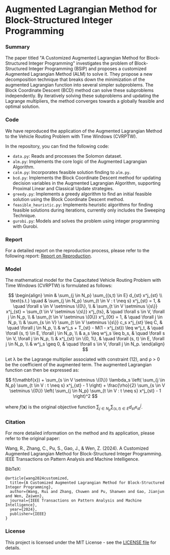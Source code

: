 # Augmented Lagrangian Method for Block-Structured Integer Programming

### Summary

The paper titled "A Customized Augmented Lagrangian Method for Block-Structured Integer Programming" investigates the problem of Block-Structured Integer Programming (BSIP) and proposes a customized Augmented Lagrangian Method (ALM) to solve it. They propose a new decomposition technique that breaks down the minimization of the augmented Lagrangian function into several simpler subproblems. The Block Coordinate Descent (BCD) method can solve these subproblems independently. By iteratively solving these subproblems and updating the Lagrange multipliers, the method converges towards a globally feasible and optimal solution.

### Code

We have reproduced the application of the Augmented Lagrangian Method to the Vehicle Routing Problem with Time Windows (CVRPTW).

In the repository, you can find the following code:

- `data.py`: Reads and processes the Solomon dataset.
- `alm.py`: Implements the core logic of the Augmented Lagrangian Algorithm.
- `calm.py`: Incorporates feasible solution finding to `alm.py`.
- `bcd.py`: Implements the Block Coordinate Descent method for updating decision variables in the Augmented Lagrangian Algorithm, supporting Proximal Linear and Classical Update strategies.
- `greedy.py`: Implements a greedy algorithm to find an initial feasible solution using the Block Coordinate Descent method.
- `feasible_heuristic.py`: Implements heuristic algorithms for finding feasible solutions during iterations, currently only includes the Sweeping Technique.
- `gurobi.py`: Models and solves the problem using integer programming with Gurobi.

### Report

For a detailed report on the reproduction process, please refer to the following report: [Report on Reproduction](https://github.com/LucasBoTang/Augmented_Lagrangian_Method_for_Block-Structured_Integer_Programming/blob/main/report.pdf).

### Model

The mathematical model for the Capacitated Vehicle Routing Problem with Time Windows (CVRPTW) is formulated as follows:

$$
\begin{align}
\min & \sum_{j \in N_p} \sum_{(s,t) \in E} d_{st} x^j_{st} \\
\text{s.t.} \quad & \sum_{j \in N_p} \sum_{t \in V : t \neq s} x^j_{st} = 1, & \quad \forall s \in V \setminus \{0\}, \\
& \sum_{t \in V \setminus \{s\}} x^j_{st} = \sum_{t \in V \setminus \{s\}} x^j_{ts}, & \quad \forall s \in V, \forall j \in N_p, \\
& \sum_{t \in V \setminus \{0\}} x^j_{0t} = 1, & \quad \forall j \in N_p, \\
& \sum_{s \in V} \sum_{t \in V \setminus \{s\}} c_s x^j_{st} \leq C, & \quad \forall j \in N_p, \\
& w^j_s + T_{st} - M(1 - x^j_{st}) \leq w^j_t, & \quad \forall (s, t) \in E, \forall j \in N_p, \\
& a_s \leq w^j_s \leq b_s, & \quad \forall s \in V, \forall j \in N_p, \\
& x^j_{st} \in \{0, 1\}, & \quad \forall (s, t) \in E, \forall j \in N_p, \\
& w^j_s \geq 0, & \quad \forall s \in V, \forall j \in N_p.
\end{align}
$$

Let λ be the Lagrange multiplier associated with constraint (12), and ρ > 0 be the coefficient of the augmented term. The augmented Lagrangian function can then be expressed as:

$$
f(\mathbf{x}) + \sum_{s \in V \setminus \{0\}} \lambda_s \left( \sum_{j \in N_p} \sum_{t \in V : t \neq s} x^j_{st} - 1 \right) + \frac{\rho}{2} \sum_{s \in V \setminus \{0\}} \left( \sum_{j \in N_p} \sum_{t \in V : t \neq s} x^j_{st} - 1 \right)^2
$$

where $f(\mathbf{x})$ is the original objective function $\sum_{j \in N_p} \sum_{(s,t) \in E} d_{st} x^j_{st}$.

### Citation

For more detailed information on the method and its application, please refer to the original paper:

Wang, R., Zhang, C., Pu, S., Gao, J., & Wen, Z. (2024). A Customized Augmented Lagrangian Method for Block-Structured Integer Programming. IEEE Transactions on Pattern Analysis and Machine Intelligence.

BibTeX:

```
@article{wang2024customized,
  title={A Customized Augmented Lagrangian Method for Block-Structured Integer Programming},
  author={Wang, Rui and Zhang, Chuwen and Pu, Shanwen and Gao, Jianjun and Wen, Zaiwen},
  journal={IEEE Transactions on Pattern Analysis and Machine Intelligence},
  year={2024},
  publisher={IEEE}
}
```

### License

This project is licensed under the MIT License - see the [LICENSE file](https://github.com/LucasBoTang/Augmented_Lagrangian_Method_for_Block-Structured_Integer_Programming/blob/main/LICENSE) for details.
